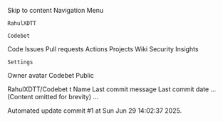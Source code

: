 Skip to content
Navigation Menu

    RahulXDTT

    Codebet

Code
Issues
Pull requests
Actions
Projects
Wiki
Security
Insights

    Settings

Owner avatar
Codebet
Public

RahulXDTT/Codebet
t
Name	Last commit message
	Last commit date
... (Content omitted for brevity) ...


Automated update commit #1 at Sun Jun 29 14:02:37 2025.